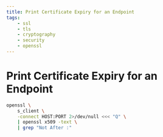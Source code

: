 ```yaml
---
title: Print Certificate Expiry for an Endpoint
tags:
    - ssl
    - tls
    - cryptography
    - security
    - openssl
---
```


# Print Certificate Expiry for an Endpoint

~~~ bash
openssl \
    s_client \
    -connect HOST:PORT 2>/dev/null <<< "Q" \
    | openssl x509 -text \
    | grep "Not After :"
~~~
